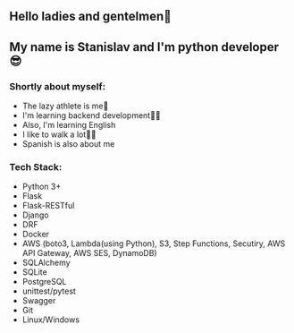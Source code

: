 ## Hello ladies and gentelmen👋 
## My name is Stanislav and I'm python developer:sunglasses:

### Shortly about myself:
* The lazy athlete is me:muscle:
* I'm learning backend development:man_technologist:
* Also, I'm learning English
* I like to walk a lot:walking_man:
* Spanish is also about me

### Tech Stack:
* Python 3+
* Flask
* Flask-RESTful
* Django
* DRF
* Docker
* AWS (boto3, Lambda(using
Python), S3, Step Functions,
Secutiry, AWS API Gateway,
AWS SES, DynamoDB)
* SQLAlchemy
* SQLite
* PostgreSQL
* unittest/pytest
* Swagger
* Git
* Linux/Windows
